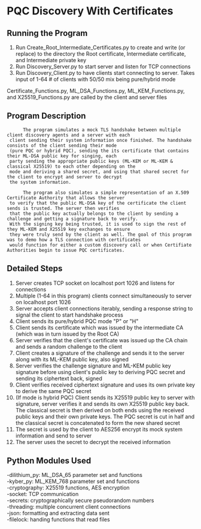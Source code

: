 # PQC Discovery With Certificates

## Running the Program

  1. Run Create_Root_Intermediate_Certificates.py to create and write (or replace) to the directory the Root certificate, Intermediate certificate, and Intermediate private key
  2. Run Discovery_Server.py to start server and listen for TCP connections
  3. Run Discovery_Client.py to have clients start connecting to server. Takes input of 1-64 # of clients with 50/50 mix being pure/hybrid mode

  Certificate_Functions.py, ML_DSA_Functions.py, ML_KEM_Functions.py, and X25519_Functions.py are called by the client and server files
  
## Program Description

          The program simulates a mock TLS handshake between multiple client discovery agents and a server with each 
     client sending their system information once finished. The handshake consists of the client sending their mode 
     (pure PQC or hybrid PQC), sending the its certificate that contains their ML-DSA public key for singing, each 
     party sending the appropriate public keys (ML-KEM or ML-KEM & classical X25519) to each other depending on the 
     mode and deriving a shared secret, and using that shared secret for the client to encrypt and server to decrypt 
     the system information. 
     
          The program also simulates a simple representation of an X.509 Certificate Authority that allows the server 
     to verify that the public ML-DSA key of the certificate the client sends is trusted. The server then verifies 
     that the public key actually belongs to the client by sending a challenge and getting a signature back to verify. 
     With the signing key being trusted, it is used to sign the rest of they ML-KEM and X25519 key exchanges to ensure 
     they were truly send by the client as well. The goal of this program was to demo how a TLS connection with certificates 
     would function for either a custom discovery call or when Certifiate Authorities begin to issue PQC certificates.

## Detailed Steps

  1. Server creates TCP socket on localhost port 1026 and listens for connections
  2. Multiple (1-64 in this program) clients connect simultaneously to server on localhost port 1026
  3. Server accepts client connections iterably, sending a response string to signal the client to start handshake process
  4. Client sends its pure/hybrid PQC mode "P" or "H"
  5. Client sends its certificate which was issued by the intermediate CA (which was in turn issued by the Root CA)
  6. Server verifies that the client's certificate was issued up the CA chain and sends a random challenge to the client
  7. Client creates a signature of the challenge and sends it to the server along with its ML-KEM public key, also signed
  8. Server verifies the challenge signature and ML-KEM public key signature before using client's public key to deriving PQC secret and sending its ciphertext back, signed
  9. Client verifies received ciphertext signature and uses its own private key to derive the same PQC secret
  10. (If mode is hybrid PQC) Client sends its X25519 public key to server with signature, server verifies it and sends its own X25519 public key back. The classical secret is then derived on both ends using the received public keys and their own private keys. The PQC secret is cut in half and the classical secret is concatenated to form the new shared secret
  11. The secret is used by the client to AES256 encrypt its mock system information and send to server
  12. The server uses the secret to decrypt the received information

## Python Modules Used

-dilithium_py: ML_DSA_65 parameter set and functions  
-kyber_py: ML_KEM_768 parameter set and functions  
-cryptography: X25519 functions, AES encryption  
-socket: TCP communication  
-secrets: cryptographically secure pseudorandom numbers  
-threading: multiple concurrent client connections  
-json: formatting and extracting data sent  
-filelock: handing functions that read files  
